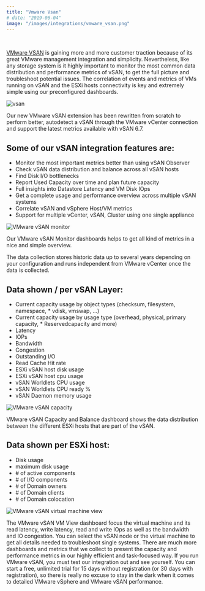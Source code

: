 ```yaml
---
title: "Vmware Vsan"
# date: "2019-06-04"
image: "/images/integrations/vmware_vsan.png"
---
```


 

<!-- ![Vmware Vsan](/images/integrations/vmware_vsan.png) -->



[VMware VSAN](https://www.vmware.com/uk/products/vsan.html) is gaining more and more customer traction because of its great VMware management integration and simplicity. Nevertheless, like any storage system is it highly important to monitor the most common data distribution and performance metrics of vSAN, to get the full picture and troubleshoot potential issues. The correlation of events and metrics of VMs running on vSAN and the ESXi hosts connectivity is key and extremely simple using our preconfigured dashboards.


![vsan](/images/integrations/posts/navigation-1.png)


Our new VMware vSAN extension has been rewritten from scratch to perform better, autodetect a vSAN through the VMware vCenter connection and support the latest metrics available with vSAN 6.7.


## Some of our vSAN integration features are:

* Monitor the most important metrics better than using vSAN Observer
* Check vSAN data distribution and balance across all vSAN hosts
* Find Disk I/O bottlenecks
* Report Used Capacity over time and plan future capacity
* Full insights into Datastore Latency and VM Disk IOps
* Get a complete usage and performance overview across multiple vSAN systems
* Correlate vSAN and vSphere Host/VM metrics
* Support for multiple vCenter, vSAN, Cluster using one single appliance


![VMware vSAN monitor](/images/integrations/posts/monitor.png)


Our VMware vSAN Monitor dashboards helps to get all kind of metrics in a nice and simple overview.

The data collection stores historic data up to several years depending on your configuration and runs independent from VMware vCenter once the data is collected.

## Data shown / per vSAN Layer:

* Current capacity usage by object types (checksum, filesystem, namespace, * vdisk, vmswap, …)
* Current capacity usage by usage type (overhead, physical, primary capacity, * Reservedcapacity and more)
* Latency
* IOPs
* Bandwidth
* Congestion
* Outstanding I/O
* Read Cache Hit rate
* ESXi vSAN host disk usage
* ESXi vSAN host cpu usage
* vSAN Worldlets CPU usage
* vSAN Worldlets CPU ready %
* vSAN Daemon memory usage


![VMware vSAN capacity](/images/integrations/posts/capacity.png)


VMware vSAN Capacity and Balance dashboard shows the data distribution between the different ESXi hosts that are part of the vSAN.

## Data shown per ESXi host:

* Disk usage
* maximum disk usage
* \# of active components
* \# of I/O components
* \# of Domain owners
* \# of Domain clients
* \# of Domain colocation


![VMware vSAN virtual machine view](/images/integrations/posts/vmview.png)


The VMware vSAN VM View dashboard focus the virtual machine and its read latency, write latency, read and write IOps as well as the bandwidth and IO congestion. You can select the vSAN node or the virtual machine to get all details needed to troubleshoot single systems.
There are much more dashboards and metrics that we collect to present the capacity and performance metrics in our highly efficient and task-focused way.
If you run VMware vSAN, you must test our integration out and see yourself. You can start a free, unlimited trial for 15 days without registration (or 30 days with registration), so there is really no excuse to stay in the dark when it comes to detailed VMware vSphere and VMware vSAN performance.
 